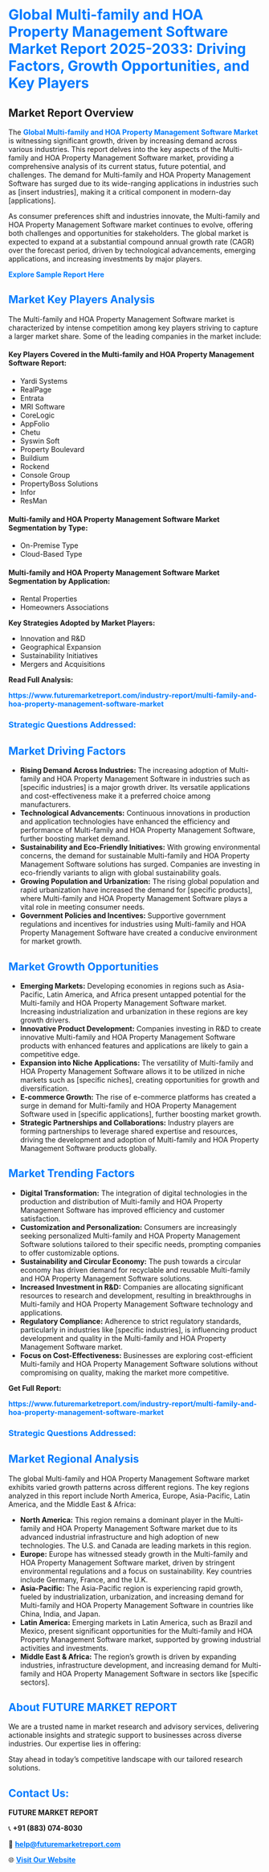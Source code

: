 <h1 style="color: #007BFF;">Global Multi-family and HOA Property Management Software Market Report 2025-2033: Driving Factors, Growth Opportunities, and Key Players</h1>

<section id="overview">
<h2>Market Report Overview</h2>
<p>The <a href="https://www.futuremarketreport.com/industry-report/multi-family-and-hoa-property-management-software-market" style="color: #007BFF; text-decoration: none;"><strong>Global Multi-family and HOA Property Management Software Market</strong></a> is witnessing significant growth, driven by increasing demand across various industries. This report delves into the key aspects of the Multi-family and HOA Property Management Software market, providing a comprehensive analysis of its current status, future potential, and challenges. The demand for Multi-family and HOA Property Management Software has surged due to its wide-ranging applications in industries such as [insert industries], making it a critical component in modern-day [applications].</p>
<p>As consumer preferences shift and industries innovate, the Multi-family and HOA Property Management Software market continues to evolve, offering both challenges and opportunities for stakeholders. The global market is expected to expand at a substantial compound annual growth rate (CAGR) over the forecast period, driven by technological advancements, emerging applications, and increasing investments by major players.</p>
</section>

<section id="overview">
<p><a href="https://www.futuremarketreport.com/request-sample/reportId=102147" style="color: #007BFF; text-decoration: none;"><strong>Explore Sample Report Here</strong></a></p>
</section>

<section id="key-players">
<h2 style="color: #007BFF;">Market Key Players Analysis</h2>
<p>The Multi-family and HOA Property Management Software market is characterized by intense competition among key players striving to capture a larger market share. Some of the leading companies in the market include:</p>
<h4>Key Players Covered in the Multi-family and HOA Property Management Software Report:</h4>
<ul><li>Yardi Systems</li><li>RealPage</li><li>Entrata</li><li>MRI Software</li><li>CoreLogic</li><li>AppFolio</li><li>Chetu</li><li>Syswin Soft</li><li>Property Boulevard</li><li>Buildium</li><li>Rockend</li><li>Console Group</li><li>PropertyBoss Solutions</li><li>Infor</li><li>ResMan</li></ul>
<h4>Multi-family and HOA Property Management Software Market Segmentation by Type:</h4>
<ul><li>On-Premise Type</li><li>Cloud-Based Type</li></ul>

<h4>Multi-family and HOA Property Management Software Market Segmentation by Application:</h4>
<ul><li>Rental Properties</li><li>Homeowners Associations</li></ul>
<p><strong>Key Strategies Adopted by Market Players:</strong></p>
<ul>
<li>Innovation and R&D</li>
<li>Geographical Expansion</li>
<li>Sustainability Initiatives</li>
<li>Mergers and Acquisitions</li>
</ul>
</section>

<section>
<p><strong>Read Full Analysis: </strong></p><a href="https://www.futuremarketreport.com/industry-report/multi-family-and-hoa-property-management-software-market" style="color: #007BFF; text-decoration: none;"><strong>https://www.futuremarketreport.com/industry-report/multi-family-and-hoa-property-management-software-market</strong></a>
<h3 style="color: #007BFF;">Strategic Questions Addressed:</h3>
</section>

<section id="driving-factors">
<h2 style="color: #007BFF;">Market Driving Factors</h2>
<ul>
<li><strong>Rising Demand Across Industries:</strong> The increasing adoption of Multi-family and HOA Property Management Software in industries such as [specific industries] is a major growth driver. Its versatile applications and cost-effectiveness make it a preferred choice among manufacturers.</li>
<li><strong>Technological Advancements:</strong> Continuous innovations in production and application technologies have enhanced the efficiency and performance of Multi-family and HOA Property Management Software, further boosting market demand.</li>
<li><strong>Sustainability and Eco-Friendly Initiatives:</strong> With growing environmental concerns, the demand for sustainable Multi-family and HOA Property Management Software solutions has surged. Companies are investing in eco-friendly variants to align with global sustainability goals.</li>
<li><strong>Growing Population and Urbanization:</strong> The rising global population and rapid urbanization have increased the demand for [specific products], where Multi-family and HOA Property Management Software plays a vital role in meeting consumer needs.</li>
<li><strong>Government Policies and Incentives:</strong> Supportive government regulations and incentives for industries using Multi-family and HOA Property Management Software have created a conducive environment for market growth.</li>
</ul>
</section>

<section id="growth-opportunities">
<h2 style="color: #007BFF;">Market Growth Opportunities</h2>
<ul>
<li><strong>Emerging Markets:</strong> Developing economies in regions such as Asia-Pacific, Latin America, and Africa present untapped potential for the Multi-family and HOA Property Management Software market. Increasing industrialization and urbanization in these regions are key growth drivers.</li>
<li><strong>Innovative Product Development:</strong> Companies investing in R&D to create innovative Multi-family and HOA Property Management Software products with enhanced features and applications are likely to gain a competitive edge.</li>
<li><strong>Expansion into Niche Applications:</strong> The versatility of Multi-family and HOA Property Management Software allows it to be utilized in niche markets such as [specific niches], creating opportunities for growth and diversification.</li>
<li><strong>E-commerce Growth:</strong> The rise of e-commerce platforms has created a surge in demand for Multi-family and HOA Property Management Software used in [specific applications], further boosting market growth.</li>
<li><strong>Strategic Partnerships and Collaborations:</strong> Industry players are forming partnerships to leverage shared expertise and resources, driving the development and adoption of Multi-family and HOA Property Management Software products globally.</li>
</ul>
</section>

<section id="trending-factors">
<h2 style="color: #007BFF;">Market Trending Factors</h2>
<ul>
<li><strong>Digital Transformation:</strong> The integration of digital technologies in the production and distribution of Multi-family and HOA Property Management Software has improved efficiency and customer satisfaction.</li>
<li><strong>Customization and Personalization:</strong> Consumers are increasingly seeking personalized Multi-family and HOA Property Management Software solutions tailored to their specific needs, prompting companies to offer customizable options.</li>
<li><strong>Sustainability and Circular Economy:</strong> The push towards a circular economy has driven demand for recyclable and reusable Multi-family and HOA Property Management Software solutions.</li>
<li><strong>Increased Investment in R&D:</strong> Companies are allocating significant resources to research and development, resulting in breakthroughs in Multi-family and HOA Property Management Software technology and applications.</li>
<li><strong>Regulatory Compliance:</strong> Adherence to strict regulatory standards, particularly in industries like [specific industries], is influencing product development and quality in the Multi-family and HOA Property Management Software market.</li>
<li><strong>Focus on Cost-Effectiveness:</strong> Businesses are exploring cost-efficient Multi-family and HOA Property Management Software solutions without compromising on quality, making the market more competitive.</li>
</ul>
</section>

<section>
<p><strong>Get Full Report: </strong></p><a href="https://www.futuremarketreport.com/industry-report/multi-family-and-hoa-property-management-software-market" style="color: #007BFF; text-decoration: none;"><strong>https://www.futuremarketreport.com/industry-report/multi-family-and-hoa-property-management-software-market</strong></a>
<h3 style="color: #007BFF;">Strategic Questions Addressed:</h3>
</section>


<section id="regional-analysis">
<h2 style="color: #007BFF;">Market Regional Analysis</h2>
<p>The global Multi-family and HOA Property Management Software market exhibits varied growth patterns across different regions. The key regions analyzed in this report include North America, Europe, Asia-Pacific, Latin America, and the Middle East & Africa:</p>
<ul>
<li><strong>North America:</strong> This region remains a dominant player in the Multi-family and HOA Property Management Software market due to its advanced industrial infrastructure and high adoption of new technologies. The U.S. and Canada are leading markets in this region.</li>
<li><strong>Europe:</strong> Europe has witnessed steady growth in the Multi-family and HOA Property Management Software market, driven by stringent environmental regulations and a focus on sustainability. Key countries include Germany, France, and the U.K.</li>
<li><strong>Asia-Pacific:</strong> The Asia-Pacific region is experiencing rapid growth, fueled by industrialization, urbanization, and increasing demand for Multi-family and HOA Property Management Software in countries like China, India, and Japan.</li>
<li><strong>Latin America:</strong> Emerging markets in Latin America, such as Brazil and Mexico, present significant opportunities for the Multi-family and HOA Property Management Software market, supported by growing industrial activities and investments.</li>
<li><strong>Middle East & Africa:</strong> The region’s growth is driven by expanding industries, infrastructure development, and increasing demand for Multi-family and HOA Property Management Software in sectors like [specific sectors].</li>
</ul>
</section>

<footer>
<h2 style="color: #007BFF;">About FUTURE MARKET REPORT</h2>
<p>We are a trusted name in market research and advisory services, delivering actionable insights and strategic support to businesses across diverse industries. Our expertise lies in offering:</p>

<p>Stay ahead in today’s competitive landscape with our tailored research solutions.</p>

<h2 style="color: #007BFF;">Contact Us:</h2>
<p><strong>FUTURE MARKET REPORT</strong></p>
<p>📞 <strong>+91 (883) 074-8030</strong></p>
<p>📧 <strong><a href="mailto:help@futuremarketreport.com" style="color: #007BFF;">help@futuremarketreport.com</a></strong></p>
<p>🌐 <strong><a href="https://www.futuremarketreport.com/" style="color: #007BFF;">Visit Our Website</a></strong></p>
</footer>